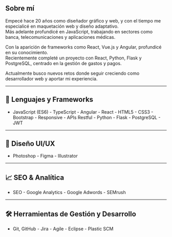 ## Sobre mí

Empecé hace 20 años como diseñador gráfico y web, y con el tiempo me especialicé en maquetación web y diseño adaptativo.  
Más adelante profundicé en JavaScript, trabajando en sectores como banca, telecomunicaciones y aplicaciones médicas.

Con la aparición de frameworks como React, Vue.js y Angular, profundicé en su conocimiento.  
Recientemente completé un proyecto con React, Python, Flask y PostgreSQL, centrado en la gestión de gastos y pagos.

Actualmente busco nuevos retos donde seguir creciendo como desarrollador web y aportar mi experiencia.

---

## 🧠 Lenguajes y Frameworks

- JavaScript (ES6)  - TypeScript  - Angular  - React  - HTML5  - CSS3  - Bootstrap  - Responsive  - APIs Restful  - Python  - Flask  - PostgreSQL  - JWT  

---

## 🎨 Diseño UI/UX

- Photoshop  - Figma  - Illustrator  

---

## 📈 SEO & Analítica

- SEO  - Google Analytics  - Google Adwords  - SEMrush  

---

## 🛠️ Herramientas de Gestión y Desarrollo

- Git, GitHub  - Jira  - Agile  - Eclipse  - Plastic SCM


<!--
**david77-coder/david77-coder** is a ✨ _special_ ✨ repository because its `README.md` (this file) appears on your GitHub profile.

Here are some ideas to get you started:

- 🔭 I’m currently working on ...
- 🌱 I’m currently learning ...
- 👯 I’m looking to collaborate on ...
- 🤔 I’m looking for help with ...
- 💬 Ask me about ...
- 📫 How to reach me: ...
- 😄 Pronouns: ...
- ⚡ Fun fact: ...
-->
